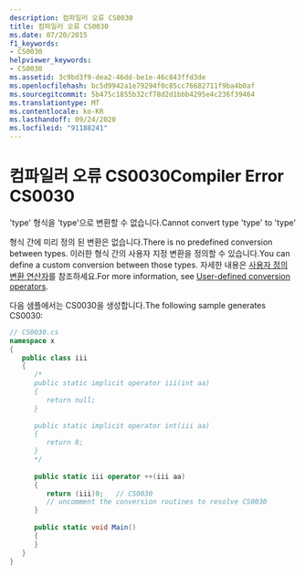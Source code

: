 ```yaml
---
description: 컴파일러 오류 CS0030
title: 컴파일러 오류 CS0030
ms.date: 07/20/2015
f1_keywords:
- CS0030
helpviewer_keywords:
- CS0030
ms.assetid: 3c9bd3f9-dea2-46dd-be1e-46c843ffd3de
ms.openlocfilehash: bc5d9942a1e79294f0c85cc76682711f9ba4b0af
ms.sourcegitcommit: 5b475c1855b32cf78d2d1bbb4295e4c236f39464
ms.translationtype: MT
ms.contentlocale: ko-KR
ms.lasthandoff: 09/24/2020
ms.locfileid: "91188241"
---
```

# <a name="compiler-error-cs0030"></a><span data-ttu-id="b0af5-103">컴파일러 오류 CS0030</span><span class="sxs-lookup"><span data-stu-id="b0af5-103">Compiler Error CS0030</span></span>

<span data-ttu-id="b0af5-104">'type' 형식을 'type'으로 변환할 수 없습니다.</span><span class="sxs-lookup"><span data-stu-id="b0af5-104">Cannot convert type 'type' to 'type'</span></span>  
  
<span data-ttu-id="b0af5-105">형식 간에 미리 정의 된 변환은 없습니다.</span><span class="sxs-lookup"><span data-stu-id="b0af5-105">There is no predefined conversion between types.</span></span> <span data-ttu-id="b0af5-106">이러한 형식 간의 사용자 지정 변환을 정의할 수 있습니다.</span><span class="sxs-lookup"><span data-stu-id="b0af5-106">You can define a custom conversion between those types.</span></span> <span data-ttu-id="b0af5-107">자세한 내용은 [사용자 정의 변환 연산자](../language-reference/operators/user-defined-conversion-operators.md)를 참조하세요.</span><span class="sxs-lookup"><span data-stu-id="b0af5-107">For more information, see [User-defined conversion operators](../language-reference/operators/user-defined-conversion-operators.md).</span></span>  
  
 <span data-ttu-id="b0af5-108">다음 샘플에서는 CS0030을 생성합니다.</span><span class="sxs-lookup"><span data-stu-id="b0af5-108">The following sample generates CS0030:</span></span>  
  
```csharp  
// CS0030.cs  
namespace x  
{  
   public class iii  
   {  
      /*  
      public static implicit operator iii(int aa)  
      {  
         return null;  
      }  
  
      public static implicit operator int(iii aa)  
      {  
         return 0;  
      }  
      */  
  
      public static iii operator ++(iii aa)  
      {  
         return (iii)0;   // CS0030  
         // uncomment the conversion routines to resolve CS0030  
      }  
  
      public static void Main()  
      {  
      }  
   }  
}  
```
